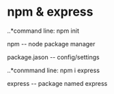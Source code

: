# npm & express
..*command line: npm init

npm -- node package manager

package.jason -- config/settings


..*conmmand line: npm i express

express -- package named express

